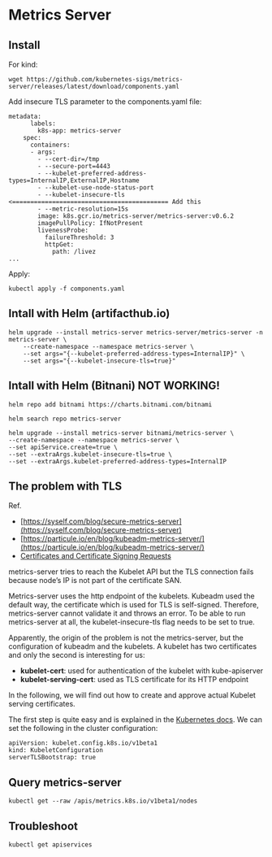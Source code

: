 # Metrics Server

## Install
For kind:
```
wget https://github.com/kubernetes-sigs/metrics-server/releases/latest/download/components.yaml
```

Add insecure TLS parameter to the components.yaml file:
```
metadata:
      labels:
        k8s-app: metrics-server
    spec:
      containers:
      - args:
        - --cert-dir=/tmp
        - --secure-port=4443
        - --kubelet-preferred-address-types=InternalIP,ExternalIP,Hostname
        - --kubelet-use-node-status-port
        - --kubelet-insecure-tls   <=========================================== Add this
        - --metric-resolution=15s
        image: k8s.gcr.io/metrics-server/metrics-server:v0.6.2
        imagePullPolicy: IfNotPresent
        livenessProbe:
          failureThreshold: 3
          httpGet:
            path: /livez
...
```

Apply:
```
kubectl apply -f components.yaml
```

## Intall with Helm (artifacthub.io)
```
helm upgrade --install metrics-server metrics-server/metrics-server -n metrics-server \
    --create-namespace --namespace metrics-server \
    --set args="{--kubelet-preferred-address-types=InternalIP}" \
    --set args="{--kubelet-insecure-tls=true}"
```

## Intall with Helm (Bitnani) NOT WORKING!
```
helm repo add bitnami https://charts.bitnami.com/bitnami

helm search repo metrics-server

helm upgrade --install metrics-server bitnami/metrics-server \
--create-namespace --namespace metrics-server \
--set apiService.create=true \
--set --extraArgs.kubelet-insecure-tls=true \
--set --extraArgs.kubelet-preferred-address-types=InternalIP
```

## The problem with TLS
Ref.
* [https://syself.com/blog/secure-metrics-server](https://syself.com/blog/secure-metrics-server)
* [https://particule.io/en/blog/kubeadm-metrics-server/](https://particule.io/en/blog/kubeadm-metrics-server/)
* [Certificates and Certificate Signing Requests](https://kubernetes.io/docs/reference/access-authn-authz/certificate-signing-requests/)

metrics-server tries to reach the Kubelet API but the TLS connection fails because node’s IP is not part of the certificate SAN.

Metrics-server uses the http endpoint of the kubelets. Kubeadm used the default way, the certificate which is used for TLS is self-signed.
Therefore, metrics-server cannot validate it and throws an error. To be able to run metrics-server at all, the kubelet-insecure-tls flag needs to be set to true.

Apparently, the origin of the problem is not the metrics-server, but the configuration of kubeadm and the kubelets. A kubelet has two certificates and only the second is interesting for us:

* __kubelet-cert__: used for authentication of the kubelet with kube-apiserver
* __kubelet-serving-cert__: used as TLS certificate for its HTTP endpoint

In the following, we will find out how to create and approve actual Kubelet serving certificates.

The first step is quite easy and is explained in the [Kubernetes docs](https://kubernetes.io/docs/tasks/administer-cluster/kubeadm/kubeadm-certs/#kubelet-serving-certs). We can set the following in the cluster configuration:

```
apiVersion: kubelet.config.k8s.io/v1beta1
kind: KubeletConfiguration
serverTLSBootstrap: true
```

## Query metrics-server
```
kubectl get --raw /apis/metrics.k8s.io/v1beta1/nodes
```

## Troubleshoot 
```
kubectl get apiservices
```
